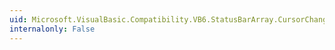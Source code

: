 ```yaml
---
uid: Microsoft.VisualBasic.Compatibility.VB6.StatusBarArray.CursorChanged
internalonly: False
---
```

